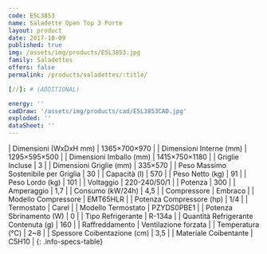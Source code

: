 ```yaml
---
code: ESL3853
name: Saladette Open Top 3 Porte
layout: product
date: 2017-10-09
published: true
img: /assets/img/products/ESL3853.jpg
family: Saladettes
offers: false
permalink: /products/saladettes/:title/

[//]: # (ADDITIONAL)

energy: ''
cadDraw: '/assets/img/products/cad/ESL3853CAD.jpg'
exploded: ''
dataSheet: ''
---
```



| Dimensioni (WxDxH mm) | 1365×700×970 |
| Dimensioni Interne (mm) | 1295×595×500 |
| Dimensioni Imballo (mm) | 1415×750×1180 |
| Griglie Incluse | 3 |
| Dimensioni Griglie (mm) | 335×570 |
| Peso Massimo Sostenibile per Griglia | 30 |
| Capacità (l) | 570 |
| Peso Netto (kg) | 91 |
| Peso Lordo (kg) | 101 |
| Voltaggio | 220-240/50/1 |
| Potenza | 300 |
| Amperaggio | 1,7 |
| Consumo (kW/24h) | 4,5 |
| Compressore | Embraco |
| Modello Compressore | EMT65HLR |
| Potenza Compressore (hp) | 1/4 |
| Termostato | Carel |
| Modello Termostato | PZYDS0PBE1 |
| Potenza Sbrinamento (W) | 0 |
| Tipo Refrigerante | R-134a |
| Quantità Refrigerante Contenuta (g) | 160 |
| Raffreddamento | Ventilazione forzata |
| Temperatura (°C) | 2~8 |
| Spessore Coibentazione (cm) | 3,5 |
| Materiale Coibentante | C5H10 |
{: .info-specs-table}
